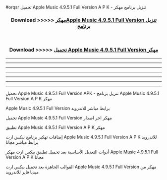 #orqsr تحميل Apple Music 4.9.5.1 Full Version  A P K - تنزيل برنامج مهكر



<div align="center">
<h3>Download >>>>> <a href="https://runaway1.web.app/?sq=Apple Music 4.9.5.1 Full Version ">مهكرApple Music 4.9.5.1 Full Version  تنزيل برنامج</a></h3><br>

<h3>Download >>>>> <a href="https://runaway1.web.app/?sq=Apple Music 4.9.5.1 Full Version ">تحميل Apple Music 4.9.5.1 Full Version  مهكر</a></h3>
</div>


----------------------------------------------------------

----------------------------------------------------------

----------------------------------------------------------

----------------------------------------------------------

----------------------------------------------------------

----------------------------------------------------------

----------------------------------------------------------

تحميل Apple Music 4.9.5.1 Full Version  APK - تنزيل برنامج Apple Music 4.9.5.1 Full Version  A P K مهكر

Apple Music 4.9.5.1 Full Version  برابط مباشر للاندرويد

تحميل Apple Music 4.9.5.1 Full Version  مهكر اخر اصدار

تطبيق Apple Music 4.9.5.1 Full Version  A P K مهكر

إضافات تهكير برنامج بيكس ارت Apple Music 4.9.5.1 Full Version  A P K للاندرويد برابط مباشر مجانا

أدوات التعديل الأساسية بعد تحميل تطبيق بيكس ارت مهكر Apple Music 4.9.5.1 Full Version  A P K مجانا

القوالب الجاهزة بعد تحميل بيكس ارت Apple Music 4.9.5.1 Full Version  مهكر من ميديا فاير للاندرويد


